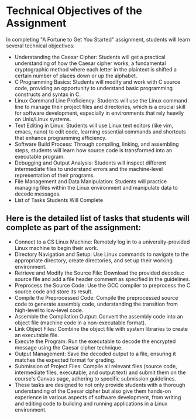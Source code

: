 # Technical Objectives of the Assignment
In completing "A Fortune to Get You Started" assignment, students will learn several technical objectives:

- Understanding the Caesar Cipher: Students will get a practical understanding of how the Caesar cipher works, a fundamental cryptographic method where each letter in the plaintext is shifted a certain number of places down or up the alphabet.
- C Programming Basics: Students will modify and work with C source code, providing an opportunity to understand basic programming constructs and syntax in C.
- Linux Command Line Proficiency: Students will use the Linux command line to manage their project files and directories, which is a crucial skill for software development, especially in environments that rely heavily on Unix/Linux systems.
- Text Editing in Linux: Students will use Linux text editors (like vim, emacs, nano) to edit code, learning essential commands and shortcuts that enhance programming efficiency.
- Software Build Process: Through compiling, linking, and assembling steps, students will learn how source code is transformed into an executable program.
- Debugging and Output Analysis: Students will inspect different intermediate files to understand errors and the machine-level representation of their programs.
- File Management and Data Manipulation: Students will practice managing files within the Linux environment and manipulate data to decode messages.
- List of Tasks Students Will Complete
## Here is the detailed list of tasks that students will complete as part of the assignment:

- Connect to a CS Linux Machine: Remotely log in to a university-provided Linux machine to begin their work.
- Directory Navigation and Setup: Use Linux commands to navigate to the appropriate directory, create directories, and set up their working environment.
- Retrieve and Modify the Source File: Download the provided decode.c source file and add a file header comment as specified in the guidelines.
- Preprocess the Source Code: Use the GCC compiler to preprocess the C source code and store its result.
- Compile the Preprocessed Code: Compile the preprocessed source code to generate assembly code, understanding the transition from high-level to low-level code.
- Assemble the Compilation Output: Convert the assembly code into an object file (machine code in a non-executable format).
- Link Object Files: Combine the object file with system libraries to create an executable file.
- Execute the Program: Run the executable to decode the encrypted message using the Caesar cipher technique.
- Output Management: Save the decoded output to a file, ensuring it matches the expected format for grading.
- Submission of Project Files: Compile all relevant files (source code, intermediate files, executable, and output text) and submit them on the course's Canvas page, adhering to specific submission guidelines.
- These tasks are designed to not only provide students with a thorough understanding of the Caesar cipher but also give them hands-on experience in various aspects of software development, from writing and editing code to building and running applications in a Linux environment.
